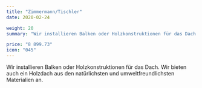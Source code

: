 ```yaml
---
title: "Zimmermann/Tischler"
date: 2020-02-24

weight: 20
summary: "Wir installieren Balken oder Holzkonstruktionen für das Dach. Wir bieten auch ein Holzdach aus den natürlichsten und umweltfreundlichsten Materialien an."

price: "8 899.73"
icon: "045"
---
```


Wir installieren Balken oder Holzkonstruktionen für das Dach. Wir bieten auch ein Holzdach aus den natürlichsten und umweltfreundlichsten Materialien an.